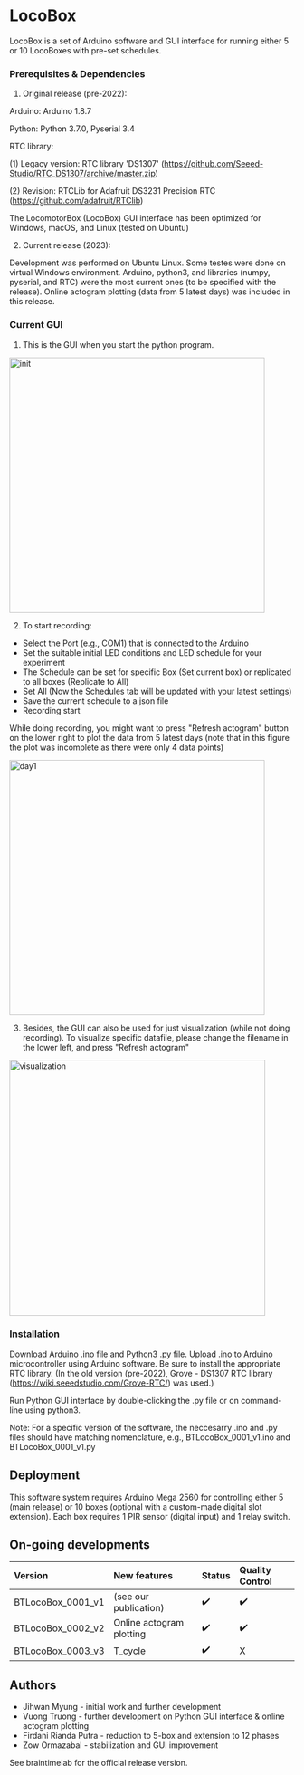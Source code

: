 # LocoBox

LocoBox is a set of Arduino software and GUI interface for running either 5 or 10 LocoBoxes with pre-set schedules.

### Prerequisites & Dependencies

1. Original release (pre-2022):

Arduino: Arduino 1.8.7

Python: Python 3.7.0, Pyserial 3.4

RTC library: 

(1) Legacy version: RTC library 'DS1307' (https://github.com/Seeed-Studio/RTC_DS1307/archive/master.zip)

(2) Revision: RTCLib for Adafruit DS3231 Precision RTC (https://github.com/adafruit/RTClib)

The LocomotorBox (LocoBox) GUI interface has been optimized for Windows, macOS, and Linux (tested on Ubuntu)


2. Current release (2023):

Development was performed on Ubuntu Linux. Some testes were done on virtual Windows environment.
Arduino, python3, and libraries (numpy, pyserial, and RTC) were the most current ones (to be specified with the release).
Online actogram plotting (data from 5 latest days) was included in this release. 

### Current GUI

1. This is the GUI when you start the python program.


<img width="451" alt="init" src="https://github.com/JihwanMyung/LocoBox/assets/98081367/eae3cb5b-87e0-49f1-a758-6893ccc00228">



2. To start recording:
* Select the Port (e.g., COM1) that is connected to the Arduino
* Set the suitable initial LED conditions and LED schedule for your experiment
* The Schedule can be set for specific Box (Set current box) or replicated to all boxes (Replicate to All)
* Set All (Now the Schedules tab will be updated with your latest settings)
* Save the current schedule to a json file
* Recording start 

While doing recording, you might want to press "Refresh actogram" button on the lower right to plot the data from 5 latest days (note that in this figure the plot was incomplete as there were only 4 data points)


<img width="451" alt="day1" src="https://github.com/JihwanMyung/LocoBox/assets/98081367/ded13e36-5050-4573-a809-3a0814b5d635">





3. Besides, the GUI can also be used for just visualization (while not doing recording). To visualize specific datafile, please change the filename in the lower left, and press "Refresh actogram"


<img width="452" alt="visualization" src="https://github.com/JihwanMyung/LocoBox/assets/98081367/c922aaf8-6b89-4c51-b631-452f7496e979">

### Installation
Download Arduino .ino file and Python3 .py file. 
Upload .ino to Arduino microcontroller using Arduino software. Be sure to install the appropriate RTC library.
(In the old version (pre-2022), Grove - DS1307 RTC library (https://wiki.seeedstudio.com/Grove-RTC/) was used.)

Run Python GUI interface by double-clicking the .py file or on command-line using python3.

Note: For a specific version of the software, the neccesarry .ino and .py files should have matching nomenclature, e.g., BTLocoBox_0001_v1.ino and BTLocoBox_0001_v1.py

## Deployment

This software system requires Arduino Mega 2560 for controlling either 5 (main release) or 10 boxes (optional with a custom-made digital slot extension). Each box requires 1 PIR sensor (digital input) and 1 relay switch.

## On-going developments

| Version | New features | Status | Quality Control |
|:----------|:----------|:-------------|:-------------|
|BTLocoBox_0001_v1| (see our publication) | ✔️ | ✔️ |
|BTLocoBox_0002_v2| Online actogram plotting| ✔️ | ✔️ |
|BTLocoBox_0003_v3| T_cycle| ✔️ | X |

## Authors

* Jihwan Myung - initial work and further development
* Vuong Truong - further development on Python GUI interface & online actogram plotting
* Firdani Rianda Putra - reduction to 5-box and extension to 12 phases
* Zow Ormazabal - stabilization and GUI improvement

See braintimelab for the official release version.
